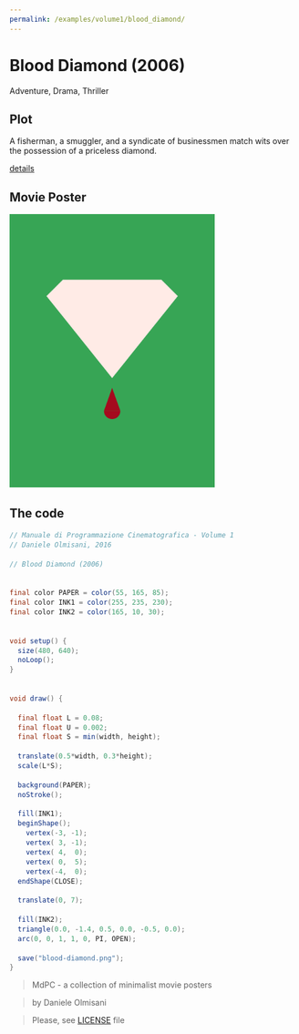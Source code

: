 ```yaml
---
permalink: /examples/volume1/blood_diamond/
---
```

# Blood Diamond (2006)

Adventure, Drama, Thriller

## Plot
A fisherman, a smuggler, and a syndicate of businessmen match wits over the possession of a priceless diamond.

[details](https://www.imdb.com/title/tt0450259/)

## Movie Poster
<img src="blood-diamond.png"  width="360px" title="Blood Diamond">


## The code
```java
// Manuale di Programmazione Cinematografica - Volume 1
// Daniele Olmisani, 2016

// Blood Diamond (2006)


final color PAPER = color(55, 165, 85);
final color INK1 = color(255, 235, 230);
final color INK2 = color(165, 10, 30);


void setup() {
  size(480, 640);
  noLoop();
}


void draw() {
  
  final float L = 0.08;
  final float U = 0.002;
  final float S = min(width, height);
  
  translate(0.5*width, 0.3*height);
  scale(L*S);
  
  background(PAPER);
  noStroke();
  
  fill(INK1);
  beginShape();
    vertex(-3, -1);
    vertex( 3, -1);
    vertex( 4,  0);
    vertex( 0,  5);
    vertex(-4,  0);
  endShape(CLOSE);
  
  translate(0, 7);
  
  fill(INK2);
  triangle(0.0, -1.4, 0.5, 0.0, -0.5, 0.0);
  arc(0, 0, 1, 1, 0, PI, OPEN);
  
  save("blood-diamond.png");
}

```

> MdPC - a collection of minimalist movie posters

> by Daniele Olmisani

> Please, see [LICENSE](../../../LICENSE) file
